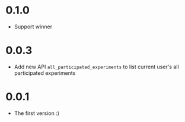 # 0.1.0
* Support winner

# 0.0.3
* Add new API `all_participated_experiments` to list current user's all participated experiments

# 0.0.1
* The first version :)